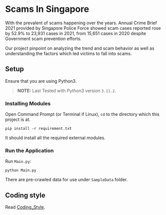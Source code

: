 # Scams In Singapore

With the prevalent of scams happening over the years. 
Annual Crime Brief 2021 provided by Singapore Police Force showed scam cases reported rose by 52.9% to 23,931 cases in  2021, from 15,651 cases in 2020 despite Government scam prevention efforts. 

Our project pinpoint on analyzing the trend and scam behavior as well as understanding the factors which led victims to fall into scams.

## Setup

Ensure that you are using Python3.

> **NOTE:** Last Tested with Python3 version `3.11.2`.

### Installing Modules

Open Command Prompt (or Terminal if Linux), `cd` to the directory which this project is at.
```
pip install -r requirement.txt
```

It should install all the required external modules.<br>

### Run the Application

Run `Main.py`:
```
python Main.py
```

There are pre-crawled data for use under `SampleData` folder.

## Coding style

Read [Coding_Style](https://github.com/wqyeo/ScamDataAnalysis/blob/main/Coding_Style.md).
